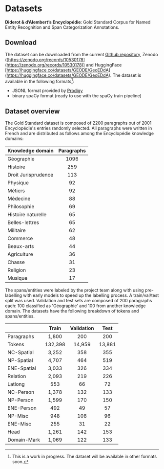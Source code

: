 # Datasets

**Diderot & d’Alembert’s Encyclopédie**: Gold Standard Corpus for Named Entity Recognition and Span Categorization Annotations.


## Download

The dataset can be downloaded from the current [Github repository](https://github.com/GEODE-project/ner-spancat-edda/tree/main/datasets), Zenodo ([https://zenodo.org/records/10530178](https://zenodo.org/records/10530178)) and HuggingFace [https://huggingface.co/datasets/GEODE/GeoEDdA](https://huggingface.co/datasets/GEODE/GeoEDdA).
The dataset is available in the following formats[^1]: 
* JSONL format provided by [Prodigy](https://prodi.gy)
* binary spaCy format (ready to use with the spaCy train pipeline)


[^1]: This is a work in progress. The dataset will be available in other formats soon.



## Dataset overview

The Gold Standard dataset is composed of 2200 paragraphs out of 2001 Encyclopédie's entries randomly selected. 
All paragraphs were written in French and are distributed as follows among the Encyclopédie knowledge domains:

| Knowledge domain | Paragraphs | 
|---|:---:|
| Géographie | 1096 | 
| Histoire | 259 | 
| Droit Jurisprudence | 113 | 
| Physique | 92 | 
| Métiers | 92 | 
| Médecine | 88 | 
| Philosophie | 69 | 
| Histoire naturelle | 65 | 
| Belles-lettres | 65 | 
| Militaire | 62 | 
| Commerce | 48 | 
| Beaux-arts | 44 | 
| Agriculture | 36 | 
| Chasse | 31 | 
| Religion | 23 | 
| Musique | 17 | 


The spans/entities were labeled by the project team along with using pre-labelling with early models to speed up the labelling process. 
A train/val/test split was used.
Validation and test sets are composed of 200 paragraphs each: 100 classified as 'Géographie' and 100 from another knowledge domain.
The datasets have the following breakdown of tokens and spans/entities. 

|   | Train | Validation | Test|
|---|:---:|:---:|:---:|
|Paragraphs| 1,800 | 200 | 200|
| Tokens | 132,398 | 14,959 | 13,881 |
| NC-Spatial | 3,252 | 358 | 355 |
| NP-Spatial | 4,707 | 464 | 519 |
| ENE-Spatial | 3,033 | 326 | 334 |
| Relation | 2,093 | 219 | 226 |
| Latlong | 553 | 66 | 72 |
| NC-Person | 1,378 | 132 | 133 |
| NP-Person | 1,599 | 170 | 150 |
| ENE-Person | 492 | 49 | 57 |
| NP-Misc | 948 | 108 | 96 |
| ENE-Misc | 255 | 31 | 22 |
| Head | 1,261 | 142 | 153 |
| Domain-Mark | 1,069 | 122 | 133 |


